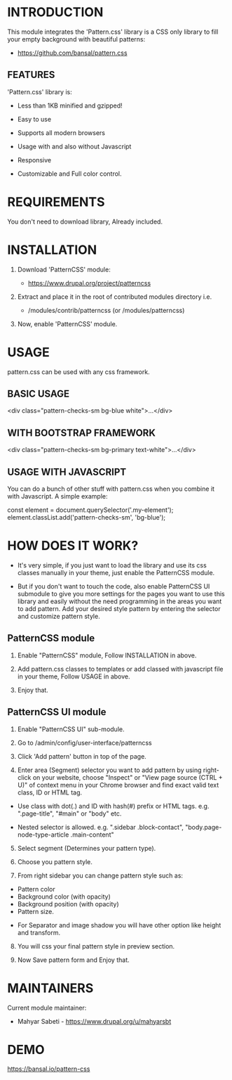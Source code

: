 INTRODUCTION
============

This module integrates the 'Pattern.css' library is a CSS only library
to fill your empty background with beautiful patterns:
  - https://github.com/bansal/pattern.css


FEATURES
--------

'Pattern.css' library is:

  - Less than 1KB minified and gzipped!

  - Easy to use

  - Supports all modern browsers

  - Usage with and also without Javascript

  - Responsive

  - Customizable and Full color control.


REQUIREMENTS
============

You don't need to download library, Already included.


INSTALLATION
============

1. Download 'PatternCSS' module:
   - https://www.drupal.org/project/patterncss

2. Extract and place it in the root of contributed modules directory i.e.
   - /modules/contrib/patterncss (or /modules/patterncss)

3. Now, enable 'PatternCSS' module.


USAGE
=====

pattern.css can be used with any css framework.

BASIC USAGE
-----------

&lt;div class="pattern-checks-sm bg-blue white"&gt;...&lt;/div&gt;


WITH BOOTSTRAP FRAMEWORK
------------------------

&lt;div class="pattern-checks-sm bg-primary text-white"&gt;...&lt;/div&gt;


USAGE WITH JAVASCRIPT
---------------------

You can do a bunch of other stuff with pattern.css when you combine
it with Javascript. A simple example:

const element = document.querySelector('.my-element');
element.classList.add('pattern-checks-sm', 'bg-blue');


HOW DOES IT WORK?
=================

  * It's very simple, if you just want to load the library and use its
    css classes manually in your theme, just enable the PatternCSS module.

  * But if you don't want to touch the code, also enable PatternCSS UI
    submodule to give you more settings for the pages you want to use this
    library and easily without the need programming in the areas you
    want to add pattern. Add your desired style pattern by entering
    the selector and customize pattern style.


PatternCSS module
-----------------

1. Enable "PatternCSS" module, Follow INSTALLATION in above.

2. Add pattern.css classes to templates or add classed with javascript file
   in your theme, Follow USAGE in above.

3. Enjoy that.


PatternCSS UI module
--------------------

1. Enable "PatternCSS UI" sub-module.

2. Go to /admin/config/user-interface/patterncss

3. Click 'Add pattern' button in top of the page.

4. Enter area (Segment) selector you want to add pattern
   by using right-click on your website, choose "Inspect"
   or "View page source (CTRL + U)" of context menu  in your Chrome browser
   and find exact valid text class, ID or HTML tag.

  - Use class with dot(.) and ID with hash(#) prefix or HTML tags.
    e.g. ".page-title", "#main" or "body" etc.

  - Nested selector is allowed.
    e.g. ".sidebar .block-contact", "body.page-node-type-article .main-content"

5. Select segment (Determines your pattern type).

6. Choose you pattern style.

7. From right sidebar you can change pattern style such as:
  - Pattern color
  - Background color (with opacity)
  - Background position (with opacity)
  - Pattern size.
  * For Separator and image shadow you will have other
    option like height and transform.

8. You will css your final pattern style in preview section.

9. Now Save pattern form and Enjoy that.


MAINTAINERS
===========

Current module maintainer:

 * Mahyar Sabeti - https://www.drupal.org/u/mahyarsbt


DEMO
====
https://bansal.io/pattern-css
